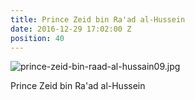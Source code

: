 ```yaml
---
title: Prince Zeid bin Ra'ad al-Hussein
date: 2016-12-29 17:02:00 Z
position: 40
---
```


![prince-zeid-bin-raad-al-hussain09.jpg](/uploads/prince-zeid-bin-raad-al-hussain09.jpg)

Prince Zeid bin Ra'ad al-Hussein